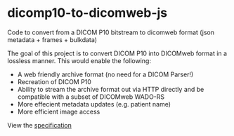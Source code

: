 # dicomp10-to-dicomweb-js
Code to convert from a DICOM P10 bitstream to dicomweb format (json metadata + frames + bulkdata)

The goal of this project is to convert DICOM P10 into DICOMweb format in a lossless manner.  This would enable the following:
* A web friendly archive format (no need for a DICOM Parser!)
* Recreation of DICOM P10
* Ability to stream the archive format out via HTTP directly and be compatible with a subset of DICOMweb WADO-RS
* More effecient metadata updates (e.g. patient name)
* More efficient image access

View the [specification](docs/spec.md)

